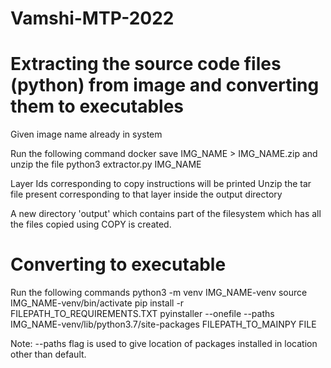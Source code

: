# Vamshi-MTP-2022
# Extracting the source code files (python) from image and converting them to executables
Given image name already in system

Run the following command
docker save IMG_NAME > IMG_NAME.zip and unzip the file
python3 extractor.py IMG_NAME

Layer Ids corresponding to copy instructions will be printed
Unzip the tar file present corresponding to that layer inside the output directory

A new directory 'output' which contains part of the filesystem which has all the files copied using COPY is created.

# Converting to executable

Run the following commands
python3 -m venv IMG_NAME-venv
source IMG_NAME-venv/bin/activate
pip install -r FILEPATH_TO_REQUIREMENTS.TXT
pyinstaller --onefile --paths IMG_NAME-venv/lib/python3.7/site-packages FILEPATH_TO_MAINPY FILE

Note: --paths flag is used to give location of packages installed in location other than default.
